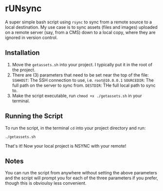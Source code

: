# rUNsync

A super simple bash script using `rsync` to sync from a remote source to a local destination. My use case is to sync assets (files and images) uploaded on a remote server (say, from a CMS) down to a local copy, where they are ignored in version control.

## Installation

1. Move the `getassets.sh` into your project. I typically put it in the root of the project.
2. There are (3) parameters that need to be set near the top of the file:
	`SSHHOST`: The SSH connection to use, i.e. `root@10.0.0.1`
	`SOURCEDIR`: The full path on the server to sync from.
	`DESTDIR`: THe full local path to sync to.
3. Make the script executable, run `chmod +x ./getassets.sh` in your terminal.

## Running the Script

To run the script, in the terminal `cd` into your project directory and run:

`./getassets.sh`

That's it! Now your local project is NSYNC with  your remote!

## Notes

You can run the script from anywhere without setting the above parameters and the script will prompt you for each of the three parameters if you prefer, though this is obvioulsy less convenient.